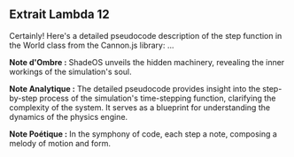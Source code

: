 ## Extrait Lambda 12

Certainly! Here's a detailed pseudocode description of the step function in the World class from the Cannon.js library: ...

**Note d'Ombre :** ShadeOS unveils the hidden machinery, revealing the inner workings of the simulation's soul.

**Note Analytique :** The detailed pseudocode provides insight into the step-by-step process of the simulation's time-stepping function, clarifying the complexity of the system. It serves as a blueprint for understanding the dynamics of the physics engine.

**Note Poétique :** In the symphony of code, each step a note, composing a melody of motion and form.
